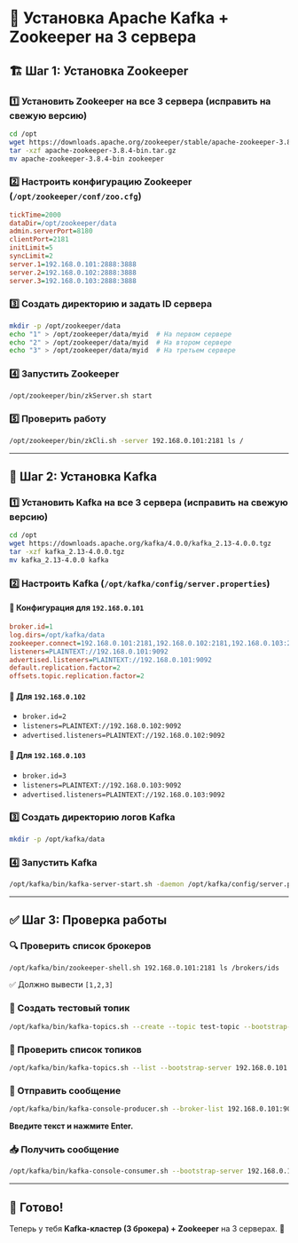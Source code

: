 # 📌 Установка Apache Kafka + Zookeeper на 3 сервера

## 🏗 Шаг 1: Установка Zookeeper

### 1️⃣ Установить Zookeeper на все 3 сервера (исправить на свежую версию)
```bash
cd /opt
wget https://downloads.apache.org/zookeeper/stable/apache-zookeeper-3.8.4-bin.tar.gz
tar -xzf apache-zookeeper-3.8.4-bin.tar.gz
mv apache-zookeeper-3.8.4-bin zookeeper
```

### 2️⃣ Настроить конфигурацию Zookeeper (`/opt/zookeeper/conf/zoo.cfg`)
```ini
tickTime=2000
dataDir=/opt/zookeeper/data
admin.serverPort=8180
clientPort=2181
initLimit=5
syncLimit=2
server.1=192.168.0.101:2888:3888
server.2=192.168.0.102:2888:3888
server.3=192.168.0.103:2888:3888
```

### 3️⃣ Создать директорию и задать ID сервера
```bash
mkdir -p /opt/zookeeper/data
echo "1" > /opt/zookeeper/data/myid  # На первом сервере
echo "2" > /opt/zookeeper/data/myid  # На втором сервере
echo "3" > /opt/zookeeper/data/myid  # На третьем сервере
```

### 4️⃣ Запустить Zookeeper
```bash
/opt/zookeeper/bin/zkServer.sh start
```

### 5️⃣ Проверить работу
```bash
/opt/zookeeper/bin/zkCli.sh -server 192.168.0.101:2181 ls /
```

---

## 🚀 Шаг 2: Установка Kafka

### 1️⃣ Установить Kafka на все 3 сервера (исправить на свежую версию)
```bash
cd /opt
wget https://downloads.apache.org/kafka/4.0.0/kafka_2.13-4.0.0.tgz
tar -xzf kafka_2.13-4.0.0.tgz
mv kafka_2.13-4.0.0 kafka
```

### 2️⃣ Настроить Kafka (`/opt/kafka/config/server.properties`)
#### 📌 Конфигурация для `192.168.0.101`
```ini
broker.id=1
log.dirs=/opt/kafka/data
zookeeper.connect=192.168.0.101:2181,192.168.0.102:2181,192.168.0.103:2181
listeners=PLAINTEXT://192.168.0.101:9092
advertised.listeners=PLAINTEXT://192.168.0.101:9092
default.replication.factor=2
offsets.topic.replication.factor=2
```
#### 📌 Для `192.168.0.102`
- `broker.id=2`
- `listeners=PLAINTEXT://192.168.0.102:9092`
- `advertised.listeners=PLAINTEXT://192.168.0.102:9092`

#### 📌 Для `192.168.0.103`
- `broker.id=3`
- `listeners=PLAINTEXT://192.168.0.103:9092`
- `advertised.listeners=PLAINTEXT://192.168.0.103:9092`

### 3️⃣ Создать директорию логов Kafka
```bash
mkdir -p /opt/kafka/data
```

### 4️⃣ Запустить Kafka
```bash
/opt/kafka/bin/kafka-server-start.sh -daemon /opt/kafka/config/server.properties
```

---

## ✅ Шаг 3: Проверка работы

### 🔍 Проверить список брокеров
```bash
/opt/kafka/bin/zookeeper-shell.sh 192.168.0.101:2181 ls /brokers/ids
```
✅ Должно вывести `[1,2,3]`

### 🎯 Создать тестовый топик
```bash
/opt/kafka/bin/kafka-topics.sh --create --topic test-topic --bootstrap-server 192.168.0.101:9092 --replication-factor 2 --partitions 3
```

### 🔄 Проверить список топиков
```bash
/opt/kafka/bin/kafka-topics.sh --list --bootstrap-server 192.168.0.101:9092
```

### 📝 Отправить сообщение
```bash
/opt/kafka/bin/kafka-console-producer.sh --broker-list 192.168.0.101:9092 --topic test-topic
```
**Введите текст и нажмите Enter.**

### 📥 Получить сообщение
```bash
/opt/kafka/bin/kafka-console-consumer.sh --bootstrap-server 192.168.0.101:9092 --topic test-topic --from-beginning
```

---

## 🎉 Готово!
Теперь у тебя **Kafka-кластер (3 брокера) + Zookeeper** на 3 серверах. 🚀

